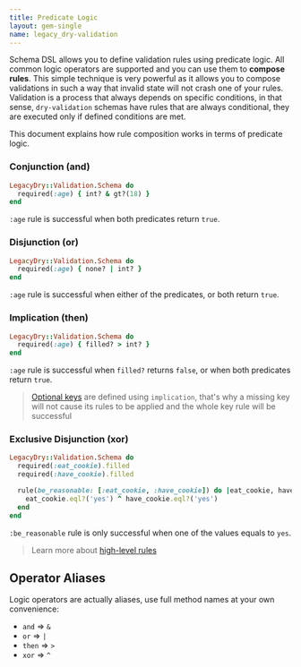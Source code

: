 ```yaml
---
title: Predicate Logic
layout: gem-single
name: legacy_dry-validation
---
```


Schema DSL allows you to define validation rules using predicate logic. All common logic operators are supported and you can use them to **compose rules**. This simple technique is very powerful as it allows you to compose validations in such a way that invalid state will not crash one of your rules. Validation is a process that always depends on specific conditions, in that sense, `dry-validation` schemas have rules that are always conditional, they are executed only if defined conditions are met.

This document explains how rule composition works in terms of predicate logic.

### Conjunction (and)

``` ruby
LegacyDry::Validation.Schema do
  required(:age) { int? & gt?(18) }
end
```

`:age` rule is successful when both predicates return `true`.

### Disjunction (or)

``` ruby
LegacyDry::Validation.Schema do
  required(:age) { none? | int? }
end
```

`:age` rule is successful when either of the predicates, or both return `true`.

### Implication (then)

``` ruby
LegacyDry::Validation.Schema do
  required(:age) { filled? > int? }
end
```

`:age` rule is successful when `filled?` returns `false`, or when both predicates return `true`.

> [Optional keys](/gems/dry-validation/0.13/optional-keys-and-values) are defined using `implication`, that's why a missing key will not cause its rules to be applied and the whole key rule will be successful

### Exclusive Disjunction (xor)

``` ruby
LegacyDry::Validation.Schema do
  required(:eat_cookie).filled
  required(:have_cookie).filled

  rule(be_reasonable: [:eat_cookie, :have_cookie]) do |eat_cookie, have_cookie|
    eat_cookie.eql?('yes') ^ have_cookie.eql?('yes')
  end
end
```

`:be_reasonable` rule is only successful when one of the values equals to `yes`.

> Learn more about [high-level rules](/gems/dry-validation/0.13/high-level-rules)

## Operator Aliases

Logic operators are actually aliases, use full method names at your own convenience:

* `and` => `&`
* `or` => `|`
* `then` => `>`
* `xor` => `^`

